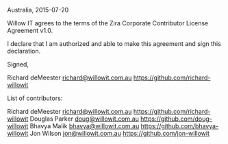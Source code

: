 Australia, 2015-07-20

Willow IT agrees to the terms of the Zira Corporate Contributor License
Agreement v1.0.

I declare that I am authorized and able to make this agreement and sign this
declaration.

Signed,

Richard deMeester richard@willowit.com.au https://github.com/richard-willowit

List of contributors:

Richard deMeester richard@willowit.com.au https://github.com/richard-willowit
Douglas Parker doug@willowit.com.au https://github.com/doug-willowit
Bhavya Malik bhavya@willowit.com.au https://github.com/bhavya-willowit
Jon Wilson jon@willowit.com.au https://github.com/jon-willowit
